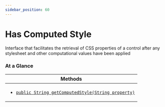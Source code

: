```yaml
---
sidebar_position: 60
---
```



# Has Computed Style

Interface that facilitates the retrieval of CSS properties of a control after any stylesheet and other computational values have been applied

### At a Glance

| Methods |
|------------|
| <ul><li>[`public String getComputedStyle(String property)`](#)</li></ul>|